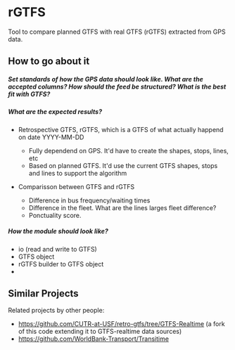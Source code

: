 # rGTFS

Tool to compare planned GTFS with real GTFS (rGTFS) extracted from GPS data.

## How to go about it

##### Set standards of how the GPS data should look like. What are the accepted columns? How should the feed be structured? What is the best fit with GTFS?
##### What are the expected results?

- Retrospective GTFS, rGTFS, which is a GTFS of what actually happend on date YYYY-MM-DD
  - Fully dependend on GPS. It'd have to create the shapes, stops, lines, etc
  - Based on planned GTFS. It'd use the current GTFS shapes, stops and lines to support the algorithm

- Comparisson between GTFS and rGTFS
  - Difference in bus frequency/waiting times
  - Difference in the fleet. What are the lines larges fleet difference?
  - Ponctuality score. 

##### How the module should look like?

- io (read and write to GTFS)
- GTFS object
- rGTFS builder to GTFS object
- 


## Similar Projects

Related projects by other people:
* https://github.com/CUTR-at-USF/retro-gtfs/tree/GTFS-Realtime (a fork of this code extending it to GTFS-realtime data sources)
* https://github.com/WorldBank-Transport/Transitime

